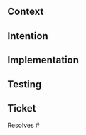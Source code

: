 <!--
> [!Tip]
> This pull request is best reviewed commit-by-commit.
-->

<!--
Uncomment the section above if you used granular commits to compose this change.
-->

## Context

<!--
Provide any context you think a reader should know going into this pull request.

For example, if this change is intended to fix a bug, describe how the bug was discovered and / or how to replicate it.

If this is a new feature, describe the domain problem this feature addresses.
-->

## Intention <!-- (optional) -->

<!--
Feel free to delete this section if you feel like it does not add any value given the information laid out in the "Context" section.

This can describe the desired behavior of the feature you are implementing.
-->

## Implementation

<!--
Describe the technical implementation details of this change.
-->

## Testing

<!--
How did you test this change?

Did you add unit tests? End-to-end tests?

If necessary, paste screenshots or demo videos in this section.
-->

<!-- ## Notes -->

<!--
If there are any details about this pull request that you do not feel fit into any other sections, add them here.
-->

## Ticket

Resolves #

<!--
Add the ticket number to the statement above.

This uses a keyword to automatically take action on the issue when the pull request merges.

https://docs.github.com/en/issues/tracking-your-work-with-issues/using-issues/linking-a-pull-request-to-an-issue#linking-a-pull-request-to-an-issue-using-a-keyword

Feel free to modify the keyword if another is more appropriate. For example: "Fixes."
-->

<!-- ## Wholesome Toll -->

<!--
Feel free to share anything here that makes you happy.

It can be a poem, a hot take, a family photo, or whatever you like.

Maybe you'll make a future reader's day just a little bit better.
-->
